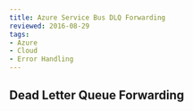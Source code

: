 ```yaml
---
title: Azure Service Bus DLQ Forwarding
reviewed: 2016-08-29
tags:
- Azure
- Cloud
- Error Handling
---
```


## Dead Letter Queue Forwarding


